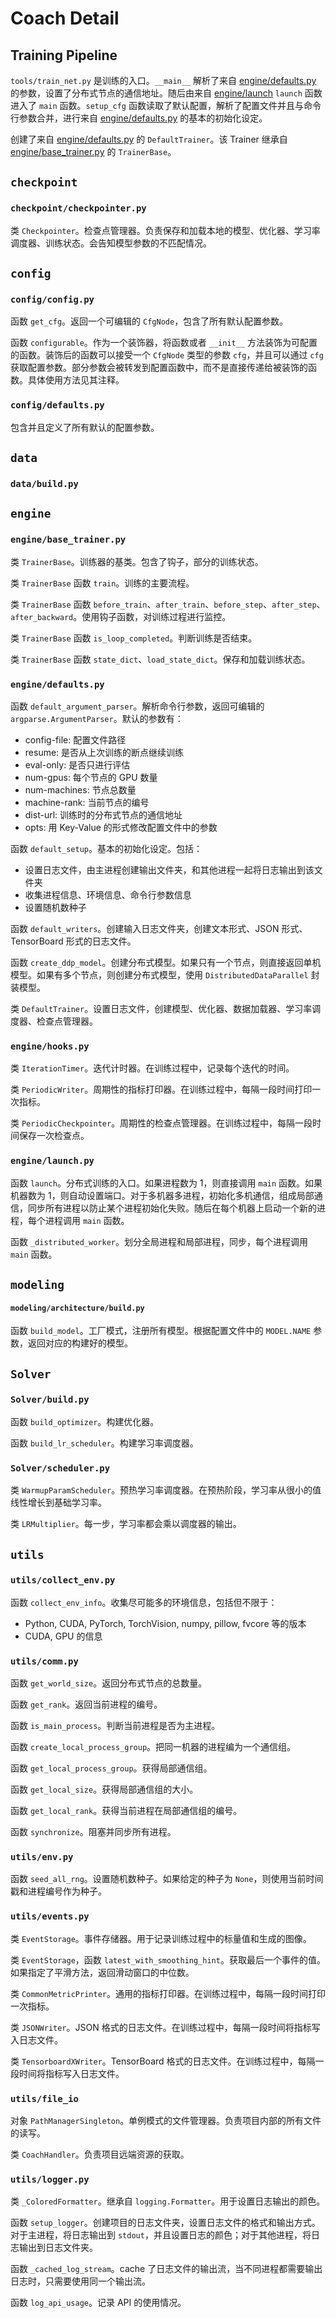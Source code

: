 # Coach Detail

## Training Pipeline

`tools/train_net.py` 是训练的入口。`__main__` 解析了来自 [engine/defaults.py](#enginedefaultspy) 的参数，设置了分布式节点的通信地址。随后由来自 [engine/launch](#enginelaunchpy) `launch` 函数进入了 `main` 函数。`setup_cfg` 函数读取了默认配置，解析了配置文件并且与命令行参数合并，进行来自 [engine/defaults.py](#enginedefaultspy) 的基本的初始化设定。

创建了来自 [engine/defaults.py](#enginedefaultspy) 的 `DefaultTrainer`。该 Trainer 继承自 [engine/base_trainer.py](#enginebase_trainerpy) 的 `TrainerBase`。

## `checkpoint`

### `checkpoint/checkpointer.py`

类 `Checkpointer`。检查点管理器。负责保存和加载本地的模型、优化器、学习率调度器、训练状态。会告知模型参数的不匹配情况。

## `config`

### `config/config.py`

函数 `get_cfg`。返回一个可编辑的 `CfgNode`，包含了所有默认配置参数。

函数 `configurable`。作为一个装饰器，将函数或者 `__init__` 方法装饰为可配置的函数。装饰后的函数可以接受一个 `CfgNode` 类型的参数 `cfg`，并且可以通过 `cfg` 获取配置参数。部分参数会被转发到配置函数中，而不是直接传递给被装饰的函数。具体使用方法见其注释。

### `config/defaults.py`

包含并且定义了所有默认的配置参数。

## `data`

### `data/build.py`

## `engine`

### `engine/base_trainer.py`

类 `TrainerBase`。训练器的基类。包含了钩子，部分的训练状态。

类 `TrainerBase` 函数 `train`。训练的主要流程。

类 `TrainerBase` 函数 `before_train`、`after_train`、`before_step`、`after_step`、`after_backward`。使用钩子函数，对训练过程进行监控。

类 `TrainerBase` 函数 `is_loop_completed`。判断训练是否结束。

类 `TrainerBase` 函数 `state_dict`、`load_state_dict`。保存和加载训练状态。

### `engine/defaults.py`

函数 `default_argument_parser`。解析命令行参数，返回可编辑的 `argparse.ArgumentParser`。默认的参数有：
- config-file: 配置文件路径
- resume: 是否从上次训练的断点继续训练
- eval-only: 是否只进行评估
- num-gpus: 每个节点的 GPU 数量
- num-machines: 节点总数量
- machine-rank: 当前节点的编号
- dist-url: 训练时的分布式节点的通信地址
- opts: 用 Key-Value 的形式修改配置文件中的参数

函数 `default_setup`。基本的初始化设定。包括：
- 设置日志文件，由主进程创建输出文件夹，和其他进程一起将日志输出到该文件夹
- 收集进程信息、环境信息、命令行参数信息
- 设置随机数种子

函数 `default_writers`。创建输入日志文件夹，创建文本形式、JSON 形式、TensorBoard 形式的日志文件。

函数 `create_ddp_model`。创建分布式模型。如果只有一个节点，则直接返回单机模型。如果有多个节点，则创建分布式模型，使用 `DistributedDataParallel` 封装模型。

类 `DefaultTrainer`。设置日志文件，创建模型、优化器、数据加载器、学习率调度器、检查点管理器。

### `engine/hooks.py`

类 `IterationTimer`。迭代计时器。在训练过程中，记录每个迭代的时间。

类 `PeriodicWriter`。周期性的指标打印器。在训练过程中，每隔一段时间打印一次指标。

类 `PeriodicCheckpointer`。周期性的检查点管理器。在训练过程中，每隔一段时间保存一次检查点。

### `engine/launch.py`

函数 `launch`。分布式训练的入口。如果进程数为 1，则直接调用 `main` 函数。如果机器数为 1，则自动设置端口。对于多机器多进程，初始化多机通信，组成局部通信，同步所有进程以防止某个进程初始化失败。随后在每个机器上启动一个新的进程，每个进程调用 `main` 函数。

函数 `_distributed_worker`。划分全局进程和局部进程，同步，每个进程调用 `main` 函数。

## `modeling`

#### `modeling/architecture/build.py`

函数 `build_model`。工厂模式，注册所有模型。根据配置文件中的 `MODEL.NAME` 参数，返回对应的构建好的模型。

## `Solver`

### `Solver/build.py`

函数 `build_optimizer`。构建优化器。

函数 `build_lr_scheduler`。构建学习率调度器。

### `Solver/scheduler.py`

类 `WarmupParamScheduler`。预热学习率调度器。在预热阶段，学习率从很小的值线性增长到基础学习率。

类 `LRMultiplier`。每一步，学习率都会乘以调度器的输出。

## `utils`

### `utils/collect_env.py`

函数 `collect_env_info`。收集尽可能多的环境信息，包括但不限于：
- Python, CUDA, PyTorch, TorchVision, numpy, pillow, fvcore 等的版本
- CUDA, GPU 的信息

### `utils/comm.py`

函数 `get_world_size`。返回分布式节点的总数量。

函数 `get_rank`。返回当前进程的编号。

函数 `is_main_process`。判断当前进程是否为主进程。

函数 `create_local_process_group`。把同一机器的进程编为一个通信组。

函数 `get_local_process_group`。获得局部通信组。

函数 `get_local_size`。获得局部通信组的大小。

函数 `get_local_rank`。获得当前进程在局部通信组的编号。

函数 `synchronize`。阻塞并同步所有进程。

### `utils/env.py`

函数 `seed_all_rng`。设置随机数种子。如果给定的种子为 `None`，则使用当前时间戳和进程编号作为种子。

### `utils/events.py`

类 `EventStorage`。事件存储器。用于记录训练过程中的标量值和生成的图像。

类 `EventStorage`，函数 `latest_with_smoothing_hint`。获取最后一个事件的值。如果指定了平滑方法，返回滑动窗口的中位数。

类 `CommonMetricPrinter`。通用的指标打印器。在训练过程中，每隔一段时间打印一次指标。

类 `JSONWriter`。JSON 格式的日志文件。在训练过程中，每隔一段时间将指标写入日志文件。

类 `TensorboardXWriter`。TensorBoard 格式的日志文件。在训练过程中，每隔一段时间将指标写入日志文件。

### `utils/file_io`

对象 `PathManagerSingleton`。单例模式的文件管理器。负责项目内部的所有文件的读写。

类 `CoachHandler`。负责项目远端资源的获取。

### `utils/logger.py`

类 `_ColoredFormatter`。继承自 `logging.Formatter`。用于设置日志输出的颜色。

函数 `setup_logger`。创建项目的日志文件夹，设置日志文件的格式和输出方式。对于主进程，将日志输出到 `stdout`，并且设置日志的颜色；对于其他进程，将日志输出到日志文件夹。

函数 `_cached_log_stream`。cache 了日志文件的输出流，当不同进程都需要输出日志时，只需要使用同一个输出流。

函数 `log_api_usage`。记录 API 的使用情况。
